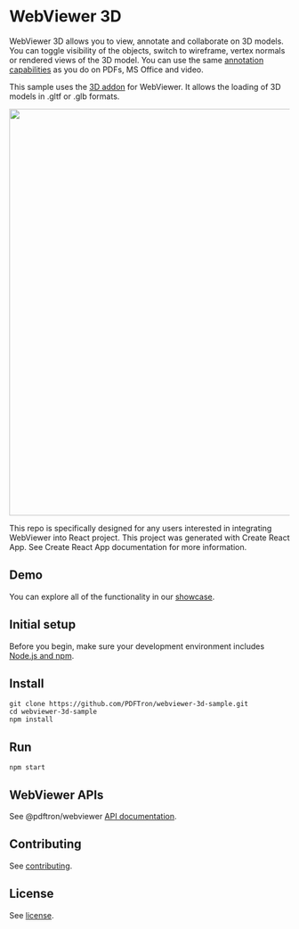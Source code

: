 # WebViewer 3D

WebViewer 3D allows you to view, annotate and collaborate on 3D models. You can toggle visibility of the objects, switch to wireframe, vertex normals or rendered views of the 3D model. You can use the same [annotation capabilities](https://www.pdftron.com/webviewer/demo/) as you do on PDFs, MS Office and video.

This sample uses the [3D addon](https://www.npmjs.com/package/@pdftron/webviewer-3d) for WebViewer. It allows the loading of 3D models in .gltf or .glb formats.

<img src="https://pdftron.s3.amazonaws.com/custom/websitefiles/wv-3d.png" width="730">

This repo is specifically designed for any users interested in integrating WebViewer into React project. This project was generated with Create React App. See Create React App documentation for more information.

## Demo

You can explore all of the functionality in our [showcase](https://webviewer-3d.web.app/).

## Initial setup

Before you begin, make sure your development environment includes [Node.js and npm](https://www.npmjs.com/get-npm).

## Install

```
git clone https://github.com/PDFTron/webviewer-3d-sample.git
cd webviewer-3d-sample
npm install
```

## Run

```
npm start
```

## WebViewer APIs

See @pdftron/webviewer [API documentation](https://www.pdftron.com/documentation/web/guides/ui/apis).

## Contributing

See [contributing](./CONTRIBUTING.md).

## License

See [license](./LICENSE).
